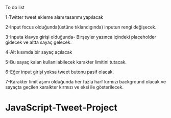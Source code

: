To do list

1-Twitter tweet ekleme alanı tasarımı yapılacak

2-Input focus olduğunda(üstüne tıklandıgında) inputun rengi değişecek.

3-Inputa klavye girişi olduğunda- Birşeyler yazınca içindeki placeholder gidecek ve altta sayaç gelecek.

4-Alt kısımda bir sayaç açılacak 

5-Bu sayaç kalan kullanılabilecek karakter limitini tutacak.

6-Eğer input girişi yoksa tweet butonu pasif olacak.

7-Karakter limit aşımı olduğunda her fazla harf kırmızı background olacak ve sayaçta geçilen karalkter kırmızı ve eksi ile gösterilecek.

# JavaScript-Tweet-Project
